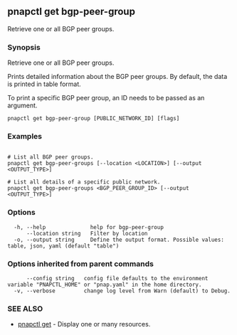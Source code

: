 ## pnapctl get bgp-peer-group

Retrieve one or all BGP peer groups.

### Synopsis

Retrieve one or all BGP peer groups.

Prints detailed information about the BGP peer groups.
By default, the data is printed in table format.

To print a specific BGP peer group, an ID needs to be passed as an argument.

```
pnapctl get bgp-peer-group [PUBLIC_NETWORK_ID] [flags]
```

### Examples

```

# List all BGP peer groups.
pnapctl get bgp-peer-groups [--location <LOCATION>] [--output <OUTPUT_TYPE>]

# List all details of a specific public network.
pnapctl get bgp-peer-groups <BGP_PEER_GROUP_ID> [--output <OUTPUT_TYPE>]
```

### Options

```
  -h, --help              help for bgp-peer-group
      --location string   Filter by location
  -o, --output string     Define the output format. Possible values: table, json, yaml (default "table")
```

### Options inherited from parent commands

```
      --config string   config file defaults to the environment variable "PNAPCTL_HOME" or "pnap.yaml" in the home directory.
  -v, --verbose         change log level from Warn (default) to Debug.
```

### SEE ALSO

* [pnapctl get](pnapctl_get.md)	 - Display one or many resources.

